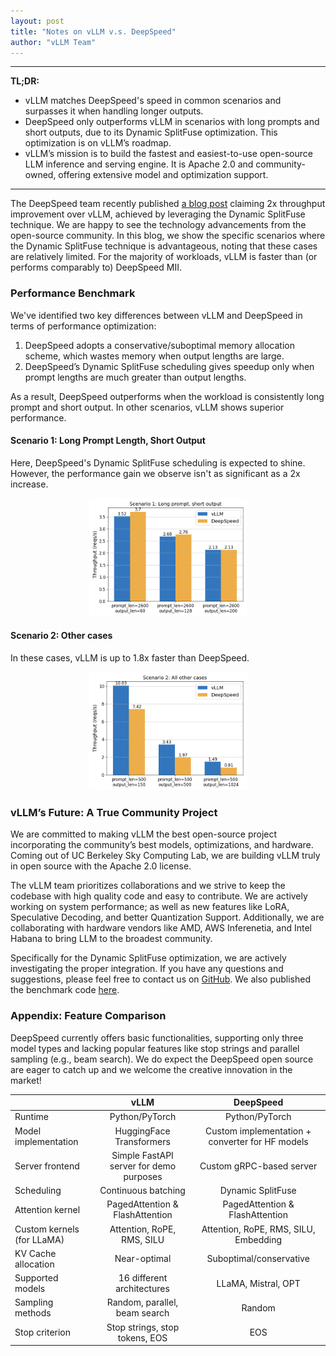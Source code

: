 ```yaml
---
layout: post
title: "Notes on vLLM v.s. DeepSpeed"
author: "vLLM Team"
---
```


---
**TL;DR:**

- vLLM matches DeepSpeed's speed in common scenarios and surpasses it when handling longer outputs.
- DeepSpeed only outperforms vLLM in scenarios with long prompts and short outputs, due to its Dynamic SplitFuse optimization. This optimization is on vLLM’s roadmap.
- vLLM’s mission is to build the fastest and easiest-to-use open-source LLM inference and serving engine. It is Apache 2.0 and community-owned, offering extensive model and optimization support.

---

The DeepSpeed team recently published [a blog post](https://github.com/microsoft/DeepSpeed/tree/master/blogs/deepspeed-fastgen) claiming 2x throughput improvement over vLLM, achieved by leveraging the Dynamic SplitFuse technique.
We are happy to see the technology advancements from the open-source community.
In this blog, we show the specific scenarios where the Dynamic SplitFuse technique is advantageous, noting that these cases are relatively limited.
For the majority of workloads, vLLM is faster than (or performs comparably to) DeepSpeed MII.


### Performance Benchmark

We've identified two key differences between vLLM and DeepSpeed in terms of performance optimization:

1. DeepSpeed adopts a conservative/suboptimal memory allocation scheme, which wastes memory when output lengths are large.
2. DeepSpeed’s Dynamic SplitFuse scheduling gives speedup only when prompt lengths are much greater than output lengths.

As a result, DeepSpeed outperforms when the workload is consistently long prompt and short output.
In other scenarios, vLLM shows superior performance.

#### Scenario 1: Long Prompt Length, Short Output
Here, DeepSpeed's Dynamic SplitFuse scheduling is expected to shine.
However, the performance gain we observe isn't as significant as a 2x increase.

<p align="center">
<picture>
<img src="/assets/figures/notes-vllm-vs-deepspeed/s1.png" width="50%">
</picture>
</p>

#### Scenario 2: Other cases
In these cases, vLLM is up to 1.8x faster than DeepSpeed.

<p align="center">
<picture>
<img src="/assets/figures/notes-vllm-vs-deepspeed/s2.png" width="50%">
</picture>
</p>


### vLLM’s Future: A True Community Project
We are committed to making vLLM the best open-source project incorporating the community’s best models, optimizations, and hardware. Coming out of UC Berkeley Sky Computing Lab, we are building vLLM truly in open source with the Apache 2.0 license.

The vLLM team prioritizes collaborations and we strive to keep the codebase with high quality code and easy to contribute. We are actively working on system performance; as well as new features like LoRA, Speculative Decoding, and better Quantization Support. Additionally, we are collaborating with hardware vendors like AMD, AWS Inferenetia, and Intel Habana to bring LLM to the broadest community.

Specifically for the Dynamic SplitFuse optimization, we are actively investigating the proper integration. If you have any questions and suggestions, please feel free to contact us on [GitHub](https://github.com/vllm-project/vllm). We also published the benchmark code [here](https://github.com/vllm-project/vllm/blob/main/benchmarks/benchmark_throughput.py).

### Appendix: Feature Comparison

DeepSpeed currently offers basic functionalities, supporting only three model types and lacking popular features like stop strings and parallel sampling (e.g., beam search).
We do expect the DeepSpeed open source are eager to catch up and we welcome the creative innovation in the market!

|                            |                   vLLM                  |                    DeepSpeed                    |
|----------------------------|:---------------------------------------:|:-----------------------------------------------:|
| Runtime                    | Python/PyTorch                          | Python/PyTorch                                  |
| Model implementation       | HuggingFace Transformers                | Custom implementation + converter for HF models |
| Server frontend            | Simple FastAPI server for demo purposes | Custom gRPC-based server                        |
| Scheduling                 | Continuous batching                     | Dynamic SplitFuse                               |
| Attention kernel           | PagedAttention & FlashAttention         | PagedAttention & FlashAttention                 |
| Custom kernels (for LLaMA) | Attention, RoPE, RMS, SILU              | Attention, RoPE, RMS, SILU, Embedding           |
| KV Cache allocation        | Near-optimal                            | Suboptimal/conservative                         |
| Supported models           | 16 different architectures              | LLaMA, Mistral, OPT                             |
| Sampling methods           | Random, parallel, beam search           | Random                                          |
| Stop criterion             | Stop strings, stop tokens, EOS          | EOS                                             |
